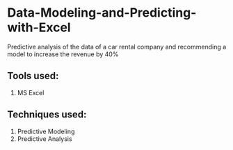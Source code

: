 # Data-Modeling-and-Predicting-with-Excel

Predictive analysis of the data of a car rental company and recommending a model to increase the revenue by 40%

## Tools used:
  1. MS Excel
  
## Techniques used:
  1. Predictive Modeling
  2. Predictive Analysis

